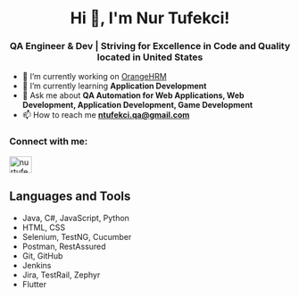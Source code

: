 <h1 align="center">Hi 👋, I'm Nur Tufekci!</h1>
<h3 align="center"> QA Engineer & Dev | Striving for Excellence in Code and Quality located in United States </h3>

- 🔭 I’m currently working on [OrangeHRM](https://github.com/nurtfkci/OrangeHRM)
- 🌱 I’m currently learning **Application Development**
- 💬 Ask me about **QA Automation for Web Applications, Web Development, Application Development, Game Development**
- 📫 How to reach me **ntufekci.qa@gmail.com**

<h3 align="left">Connect with me:</h3>
<p align="left">
<a href="https://linkedin.com/in/nurtufekci" target="blank"><img align="center" src="https://raw.githubusercontent.com/rahuldkjain/github-profile-readme-generator/master/src/images/icons/Social/linked-in-alt.svg" alt="nurtufekci" height="30" width="40" /></a>
</p>

<h2>Languages and Tools</h2>

- Java, C#, JavaScript, Python
- HTML, CSS
- Selenium, TestNG, Cucumber
- Postman, RestAssured
- Git, GitHub
- Jenkins
- Jira, TestRail, Zephyr
- Flutter
  
